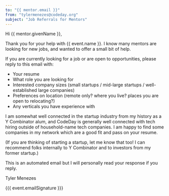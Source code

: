 ```yaml
---
to: "{{ mentor.email }}"
from: "tylermenezes@codeday.org"
subject: "Job Referrals for Mentors"
---
```


Hi {{ mentor.givenName }},

Thank you for your help with {{ event.name }}. I know many mentors are looking for new jobs, and wanted to offer a small bit of help.

If you are currently looking for a job or are open to opportunities, please reply to this email with:

- Your resume
- What role you are looking for
- Interested company sizes (small startups / mid-large startups / well-established large companies)
- Preferences on location (remote only? where you live? places you are open to relocating?)
- Any verticals you have experience with

I am somewhat well connected in the startup industry from my history as a Y Combinator alum, and CodeDay is generally
well connected with tech hiring outside of household-name tech companies. I am happy to find some companies in my
network which are a good fit and pass on your resume.

(If you are thinking of starting a startup, let me know that too! I can recommend folks internally to Y Combinator and
to investors from my former startup.)

This is an automated email but I will personally read your response if you reply.

Tyler Menezes

{{{ event.emailSignature }}}